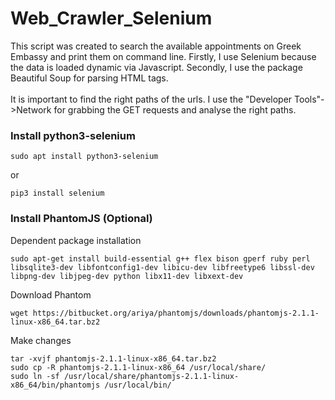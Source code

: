 # Web_Crawler_Selenium
This script was created to search the available appointments on Greek Embassy and print them on command line. Firstly, I use Selenium because the data is loaded dynamic via Javascript. Secondly, I use the package Beautiful Soup for parsing HTML tags.
<br>
<br>
It is important to find the right paths of the urls. I use the "Developer Tools"->Network for grabbing the GET requests and analyse the right paths.
<h3> Install python3-selenium </h3> 

```
sudo apt install python3-selenium 
```
or 
```
pip3 install selenium
```
<h3> Install PhantomJS (Optional)</h3>

Dependent package installation

```
sudo apt-get install build-essential g++ flex bison gperf ruby perl libsqlite3-dev libfontconfig1-dev libicu-dev libfreetype6 libssl-dev libpng-dev libjpeg-dev python libx11-dev libxext-dev
```
Download Phantom
```
wget https://bitbucket.org/ariya/phantomjs/downloads/phantomjs-2.1.1-linux-x86_64.tar.bz2
```
Make changes
```
tar -xvjf phantomjs-2.1.1-linux-x86_64.tar.bz2 
sudo cp -R phantomjs-2.1.1-linux-x86_64 /usr/local/share/ 
sudo ln -sf /usr/local/share/phantomjs-2.1.1-linux-x86_64/bin/phantomjs /usr/local/bin/
```
